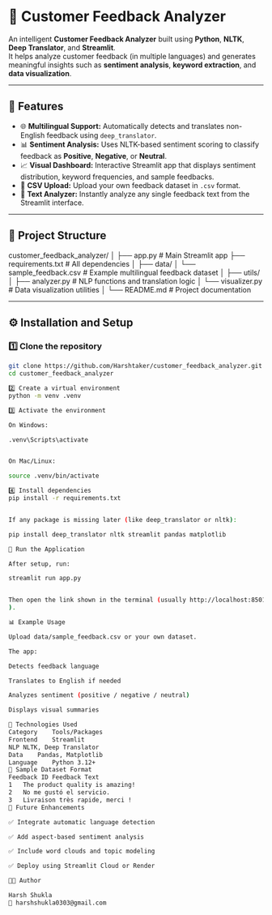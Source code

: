 # 🧠 Customer Feedback Analyzer

An intelligent **Customer Feedback Analyzer** built using **Python**, **NLTK**, **Deep Translator**, and **Streamlit**.  
It helps analyze customer feedback (in multiple languages) and generates meaningful insights such as **sentiment analysis**, **keyword extraction**, and **data visualization**.

---

## 🚀 Features

- 🌐 **Multilingual Support:** Automatically detects and translates non-English feedback using `deep_translator`.
- 📊 **Sentiment Analysis:** Uses NLTK-based sentiment scoring to classify feedback as **Positive**, **Negative**, or **Neutral**.
- 📈 **Visual Dashboard:** Interactive Streamlit app that displays sentiment distribution, keyword frequencies, and sample feedbacks.
- 📁 **CSV Upload:** Upload your own feedback dataset in `.csv` format.
- 💬 **Text Analyzer:** Instantly analyze any single feedback text from the Streamlit interface.

---

## 🧩 Project Structure

customer_feedback_analyzer/
│
├── app.py # Main Streamlit app
├── requirements.txt # All dependencies
│
├── data/
│ └── sample_feedback.csv # Example multilingual feedback dataset
│
├── utils/
│ ├── analyzer.py # NLP functions and translation logic
│ └── visualizer.py # Data visualization utilities
│
└── README.md # Project documentation


---

## ⚙️ Installation and Setup

### 1️⃣ Clone the repository
```bash
git clone https://github.com/Harshtaker/customer_feedback_analyzer.git
cd customer_feedback_analyzer

2️⃣ Create a virtual environment
python -m venv .venv

3️⃣ Activate the environment

On Windows:

.venv\Scripts\activate


On Mac/Linux:

source .venv/bin/activate

4️⃣ Install dependencies
pip install -r requirements.txt


If any package is missing later (like deep_translator or nltk):

pip install deep_translator nltk streamlit pandas matplotlib

🧠 Run the Application

After setup, run:

streamlit run app.py


Then open the link shown in the terminal (usually http://localhost:8501
).

📊 Example Usage

Upload data/sample_feedback.csv or your own dataset.

The app:

Detects feedback language

Translates to English if needed

Analyzes sentiment (positive / negative / neutral)

Displays visual summaries

🧠 Technologies Used
Category	Tools/Packages
Frontend	Streamlit
NLP	NLTK, Deep Translator
Data	Pandas, Matplotlib
Language	Python 3.12+
🧾 Sample Dataset Format
Feedback ID	Feedback Text
1	The product quality is amazing!
2	No me gustó el servicio.
3	Livraison très rapide, merci !
🧪 Future Enhancements

✅ Integrate automatic language detection

✅ Add aspect-based sentiment analysis

✅ Include word clouds and topic modeling

✅ Deploy using Streamlit Cloud or Render

👨‍💻 Author

Harsh Shukla
📧 harshshukla0303@gmail.com
